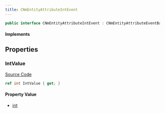 ```yaml
---
title: CNmEntityAttributeIntEvent
---
```


```csharp
public interface CNmEntityAttributeIntEvent : CNmEntityAttributeEventBase, CNmEvent, ISchemaClass<CNmEvent>, ISchemaClass<CNmEntityAttributeEventBase>, ISchemaClass<CNmEntityAttributeIntEvent>, ISchemaField, ISchemaClass, INativeHandle
```

#### Implements

## Properties

### IntValue

[Source Code](https://github.com/swiftly-solution/swiftlys2/blob/beta/managed/src/SwiftlyS2.Generated/Schemas/Interfaces/CNmEntityAttributeIntEvent.cs#L16)

```csharp
ref int IntValue { get; }
```

#### Property Value

- [int](https://learn.microsoft.com/dotnet/api/system.int32)


